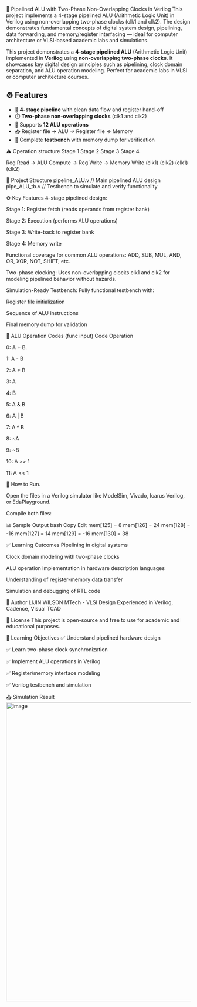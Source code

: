 🔄 Pipelined ALU with Two-Phase Non-Overlapping Clocks in Verilog
This project implements a 4-stage pipelined ALU (Arithmetic Logic Unit) in Verilog using non-overlapping two-phase clocks (clk1 and clk2). The design demonstrates fundamental concepts of digital system design, pipelining, data forwarding, and memory/register interfacing — ideal for computer architecture or VLSI-based academic labs and simulations.

This project demonstrates a **4-stage pipelined ALU** (Arithmetic Logic Unit) implemented in **Verilog** using **non-overlapping two-phase clocks**. It showcases key digital design principles such as pipelining, clock domain separation, and ALU operation modeling. Perfect for academic labs in VLSI or computer architecture courses.

## ⚙️ Features

- 🔀 **4-stage pipeline** with clean data flow and register hand-off  
- ⏱️ **Two-phase non-overlapping clocks** (clk1 and clk2)  
- 🧮 Supports **12 ALU operations**
- 📥 Register file → ALU → Register file → Memory
- 🧪 Complete **testbench** with memory dump for verification

⚠️ Operation structure
Stage 1 Stage 2 Stage 3 Stage 4

Reg Read → ALU Compute → Reg Write → Memory Write
(clk1) (clk2) (clk1) (clk2)

📁 Project Structure
pipeline_ALU.v     // Main pipelined ALU design
pipe_ALU_tb.v      // Testbench to simulate and verify functionality

⚙️ Key Features
4-stage pipelined design:

Stage 1: Register fetch (reads operands from register bank)

Stage 2: Execution (performs ALU operations)

Stage 3: Write-back to register bank

Stage 4: Memory write

Functional coverage for common ALU operations: ADD, SUB, MUL, AND, OR, XOR, NOT, SHIFT, etc.

Two-phase clocking: Uses non-overlapping clocks clk1 and clk2 for modeling pipelined behavior without hazards.

Simulation-Ready Testbench: Fully functional testbench with:

Register file initialization

Sequence of ALU instructions

Final memory dump for validation

🧠 ALU Operation Codes (func input)
Code	Operation

0:	A + B.

1:	A - B

2:	A * B

3:	A

4:	B

5:	A & B

6:	A | B

7:	A ^ B

8:	~A

9:	~B

10:	A >> 1

11:	A << 1

🧪 How to Run.

Open the files in a Verilog simulator like ModelSim, Vivado, Icarus Verilog, or EdaPlayground.

Compile both files:

📊 Sample Output
bash
Copy
Edit
mem[125] =  8
mem[126] = 24
mem[128] = -16
mem[127] = 14
mem[129] = -16
mem[130] = 38

✅ Learning Outcomes
Pipelining in digital systems

Clock domain modeling with two-phase clocks

ALU operation implementation in hardware description languages

Understanding of register-memory data transfer

Simulation and debugging of RTL code

🧠 Author
LIJIN WILSON
MTech - VLSI Design
Experienced in Verilog, Cadence, Visual TCAD

📌 License
This project is open-source and free to use for academic and educational purposes.

🎯 Learning Objectives
✅ Understand pipelined hardware design

✅ Learn two-phase clock synchronization

✅ Implement ALU operations in Verilog

✅ Register/memory interface modeling

✅ Verilog testbench and simulation

📤 Simulation Result 
<img width="1554" height="812" alt="image" src="https://github.com/user-attachments/assets/d4ca703a-c899-4972-8f84-827aa05dbf22" />





